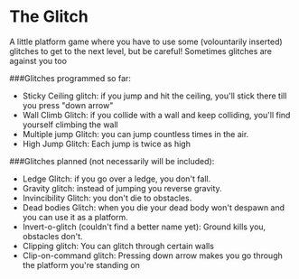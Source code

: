 # The Glitch
A little platform game where you have to use some (volountarily inserted) glitches to get to the next level, but be careful! Sometimes glitches are against you too

###Glitches programmed so far:
- Sticky Ceiling glitch: if you jump and hit the ceiling, you'll stick there till you press "down arrow"
- Wall Climb Glitch: if you collide with a wall and keep colliding, you'll find yourself climbing the wall
- Multiple jump Glitch: you can jump countless times in the air.
- High Jump Glitch: Each jump is twice as high

###Glitches planned (not necessarily will be included):
- Ledge Glitch: if you go over a ledge, you don't fall.
- Gravity glitch: instead of jumping you reverse gravity.
- Invincibility Glitch: you don't die to obstacles.
- Dead bodies Glitch: when you die your dead body won't despawn and you can use it as a platform.
- Invert-o-glitch (couldn't find a better name yet): Ground kills you, obstacles don't.
- Clipping glitch: You can glitch through certain walls
- Clip-on-command glitch: Pressing down arrow makes you go through the platform you're standing on
